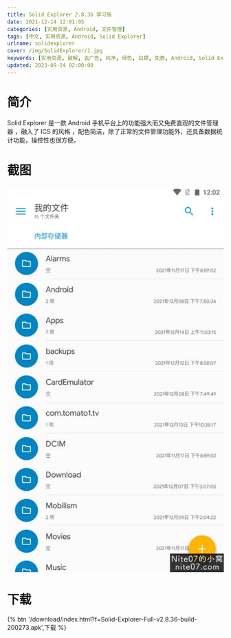 ```yaml
---
title: Solid Explorer 2.8.36 学习版
date: 2021-12-14 12:01:05
categories: [实用资源, Android, 文件管理]
tags: [中文, 实用资源, Android, Solid Explorer]
urlname: solidexplorer
cover: /img/SolidExplorer/1.jpg
keywords: [实用资源, 破解, 去广告, 纯净, 绿色, 白嫖, 免费, Android, Solid Explorer]
updated: 2023-09-24 02:00:00
---
```


# 简介

Solid Explorer 是一款 Android 手机平台上的功能强大而又免费直观的文件管理器 ，融入了 ICS 的风格 ，配色简洁，除了正常的文件管理功能外，还具备数据统计功能，操控性也很方便。

# 截图

![](/img/SolidExplorer/2.jpg)

# 下载

{% btn '/download/index.html?f=Solid-Explorer-Full-v2.8.36-build-200273.apk',下载 %}
